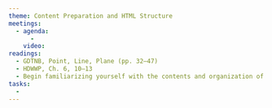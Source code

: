 ```yaml
---
theme: Content Preparation and HTML Structure
meetings:
  - agenda:
      -
    video:
readings:
  - GDTNB, Point, Line, Plane (pp. 32–47)
  - HDWWP, Ch. 6, 10–13
  - Begin familiarizing yourself with the contents and organization of [Mozilla Developer Network’s (MDN)](https://developer.mozilla.org/en-US/) [Web technology for developers](https://developer.mozilla.org/en-US/docs/Web)
tasks:
  -
---
```


